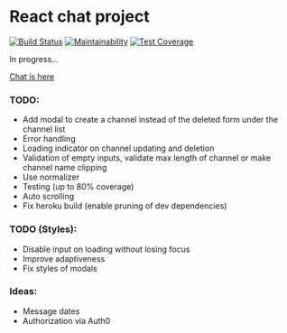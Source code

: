 # React chat project

[![Build Status](https://travis-ci.com/ddrgis/project-lvl4-s441.svg?branch=master)](https://travis-ci.com/ddrgis/project-lvl4-s441) [![Maintainability](https://api.codeclimate.com/v1/badges/fd8ffd7997405cc65b2d/maintainability)](https://codeclimate.com/github/ddrgis/project-lvl4-s441/maintainability) [![Test Coverage](https://api.codeclimate.com/v1/badges/fd8ffd7997405cc65b2d/test_coverage)](https://codeclimate.com/github/ddrgis/project-lvl4-s441/test_coverage)

In progress...

[Chat is here](https://react-chat-ddrgis.herokuapp.com/)

### TODO:

- Add modal to create a channel instead of the deleted form under the channel list
- Error handling
- Loading indicator on channel updating and deletion
- Validation of empty inputs, validate max length of channel or make channel name clipping
- Use normalizer
- Testing (up to 80% coverage)
- Auto scrolling
- Fix heroku build (enable pruning of dev dependencies)

### TODO (Styles):

- Disable input on loading without losing focus
- Improve adaptiveness
- Fix styles of modals

### Ideas:

- Message dates
- Authorization via Auth0
